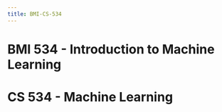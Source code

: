 ```yaml
---
title: BMI-CS-534
---
```


# BMI 534 - Introduction to Machine Learning
# CS 534 - Machine Learning

